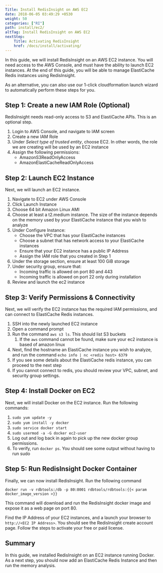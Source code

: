```yaml
---
Title: Install RedisInsight on AWS EC2
date: 2018-06-05 03:49:29 +0530
weight: 50
categories: ["RI"]
path: install/ec2/
altTag: Install RedisInsight on AWS EC2
nextStep:
    Title: Activating RedisInsight
    href: /docs/install/activating/
---
```

In this guide, we will install RedisInsight on an AWS EC2 instance. You will need access to the AWS Console, and must have the ability to launch EC2 instances. At the end of this guide, you will be able to manage ElastiCache Redis instances using RedisInsight.

As an alternative, you can also use our 1-click cloudformation launch wizard to automatically perform these steps for you.

Step 1: Create a new IAM Role (Optional)
--------------

RedisInsight needs read-only access to S3 and ElastiCache APIs. This is an optional step.

1. Login to AWS Console, and navigate to IAM screen
1. Create a new IAM Role
1. Under *Select type of trusted entity*, choose EC2. In other words, the role we are creating will be used by an EC2 instance
1. Assign the following permissions:
    * AmazonS3ReadOnlyAccess
    * AmazonElastiCacheReadOnlyAccess

Step 2: Launch EC2 Instance
--------------

Next, we will launch an EC2 instance.

1. Navigate to EC2 under AWS Console
1. Click Launch Instance
1. Choose 64 bit Amazon Linux AMI
1. Choose at least a t2.medium instance. The size of the instance depends on the memory used by your ElastiCache instance that you wish to analyze
1. Under Configure Instance:
   * Choose the VPC that has your ElastiCache instances
   * Choose a subnet that has network access to your ElastiCache instances
   * Ensure that your EC2 instance has a public IP Address
   * Assign the IAM role that you created in Step 1
1. Under the storage section, ensure at least 100 GiB storage
1. Under security group, ensure that:
    * Incoming traffic is allowed on port 80 and 443
    * Incoming traffic is allowed on port 22 only during installation
1. Review and launch the ec2 instance

Step 3: Verify Permissions & Connectivity
----------

Next, we will verify the EC2 instance has the required IAM permissions, and can connect to ElastiCache Redis instances.

1. SSH into the newly launched EC2 instance
1. Open a command prompt
1. Run the command `aws s3 ls`. This should list S3 buckets
    1. If the `aws` command cannot be found, make sure your ec2 instance is based of amazon linux
1. Next, find the hostname an ElastiCache instance you wish to analyze, and run the command `echo info | nc <redis host> 6379`
1. If you see some details about the ElastiCache redis instance, you can proceed to the next step
1. If you cannot connect to redis, you should review your VPC, subnet, and security group settings.

Step 4: Install Docker on EC2
-------

Next, we will install Docker on the EC2 instance. Run the following commands:

1. `sudo yum update -y`
1. `sudo yum install -y docker`
1. `sudo service docker start`
1. `sudo usermod -a -G docker ec2-user`
1. Log out and log back in again to pick up the new docker group permissions.
1. To verify, run `docker ps`. You should see some output without having to run sudo

Step 5: Run RedisInsight Docker Container
-------

Finally, we can now install RedisInsight. Run the following command

`docker run -v rdbtools:/db -p 80:8001 rdbtools/rdbtools:{{< param docker_image_version >}}`

This command will download and run the RedisInsight docker image and expose it as a web page on port 80.

Find the IP Address of your EC2 instances, and a launch your browser to `http://<EC2 IP Address>`. You should see the RedisInsight create account page. Follow the steps to activate your free or paid license.

Summary
------

In this guide, we installed RedisInsight on an EC2 instance running Docker. As a next step, you should now add an ElastiCache Redis Instance and then run the memory analysis.
